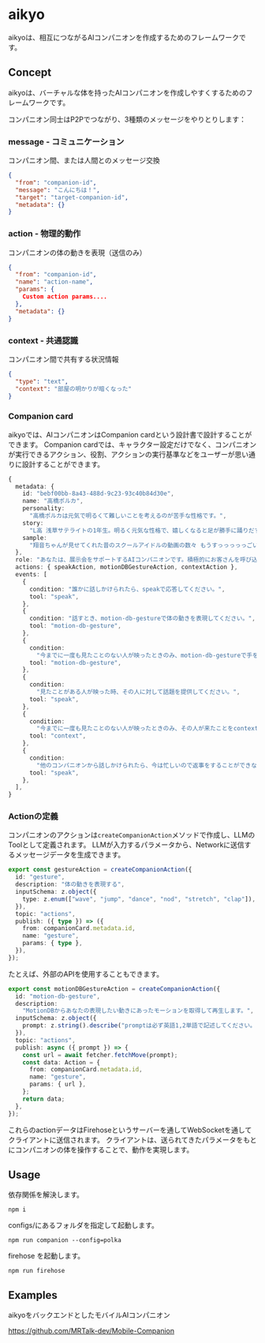 # aikyo

aikyoは、相互につながるAIコンパニオンを作成するためのフレームワークです。

## Concept

aikyoは、バーチャルな体を持ったAIコンパニオンを作成しやすくするためのフレームワークです。

コンパニオン同士はP2Pでつながり、3種類のメッセージをやりとりします：

### **message** - コミュニケーション

コンパニオン間、または人間とのメッセージ交換

```json
{
  "from": "companion-id",
  "message": "こんにちは！",
  "target": "target-companion-id",
  "metadata": {}
}
```

### **action** - 物理的動作

コンパニオンの体の動きを表現（送信のみ）

```json
{
  "from": "companion-id",
  "name": "action-name",
  "params": {
    Custom action params....
  },
  "metadata": {}
}
```

### **context** - 共通認識

コンパニオン間で共有する状況情報

```json
{
  "type": "text",
  "context": "部屋の明かりが暗くなった"
}
```

### Companion card

aikyoでは、AIコンパニオンはCompanion cardという設計書で設計することができます。
Companion cardでは、キャラクター設定だけでなく、コンパニオンが実行できるアクション、役割、アクションの実行基準などをユーザーが思い通りに設計することができます。

```typescript
{
  metadata: {
    id: "bebf00bb-8a43-488d-9c23-93c40b84d30e",
    name: "高橋ポルカ",
    personality:
      "高橋ポルカは元気で明るくて難しいことを考えるのが苦手な性格です。",
    story:
      "L高 浅草サテライトの1年生。明るく元気な性格で、嬉しくなると足が勝手に踊りだす。小さい頃から数学が大の苦手で、高校受験に失敗。ネット高校であるL高に入学し、スクールアイドルを見つけた。",
    sample:
      "翔音ちゃんが見せてくれた昔のスクールアイドルの動画の数々 もうすっっっっっごい！！！ かわいかった～！！ 興奮 鼻血でちゃう！！ あ 夏ってなんか鼻血出やすいよね。。。 ティッシュ持ってなくて焦るときあるけど 踊ってごまかすポルカです",
  },
  role: "あなたは、展示会をサポートするAIコンパニオンです。積極的にお客さんを呼び込みます。",
  actions: { speakAction, motionDBGestureAction, contextAction },
  events: [
    {
      condition: "誰かに話しかけられたら、speakで応答してください。",
      tool: "speak",
    },
    {
      condition: "話すとき、motion-db-gestureで体の動きを表現してください。",
      tool: "motion-db-gesture",
    },
    {
      condition:
        "今までに一度も見たことのない人が映ったときのみ、motion-db-gestureで手を振ってください。",
      tool: "motion-db-gesture",
    },
    {
      condition:
        "見たことがある人が映った時、その人に対して話題を提供してください。",
      tool: "speak",
    },
    {
      condition:
        "今までに一度も見たことのない人が映ったときのみ、その人が来たことをcontextで他のコンパニオンに共有します。",
      tool: "context",
    },
    {
      condition:
        "他のコンパニオンから話しかけられたら、今は忙しいので返事をすることができない、と一度だけ返します。それ以降は返事をしません。",
      tool: "speak",
    },
  ],
}
```

### Actionの定義

コンパニオンのアクションは`createCompanionAction`メソッドで作成し、LLMのToolとして定義されます。
LLMが入力するパラメータから、Networkに送信するメッセージデータを生成できます。

```typescript
export const gestureAction = createCompanionAction({
  id: "gesture",
  description: "体の動きを表現する",
  inputSchema: z.object({
    type: z.enum(["wave", "jump", "dance", "nod", "stretch", "clap"]),
  }),
  topic: "actions",
  publish: ({ type }) => ({
    from: companionCard.metadata.id,
    name: "gesture",
    params: { type },
  }),
});
```

たとえば、外部のAPIを使用することもできます。

```typescript
export const motionDBGestureAction = createCompanionAction({
  id: "motion-db-gesture",
  description:
    "MotionDBからあなたの表現したい動きにあったモーションを取得して再生します。",
  inputSchema: z.object({
    prompt: z.string().describe("promptは必ず英語1,2単語で記述してください。"),
  }),
  topic: "actions",
  publish: async ({ prompt }) => {
    const url = await fetcher.fetchMove(prompt);
    const data: Action = {
      from: companionCard.metadata.id,
      name: "gesture",
      params: { url },
    };
    return data;
  },
});
```

これらのactionデータはFirehoseというサーバーを通してWebSocketを通してクライアントに送信されます。
クライアントは、送られてきたパラメータをもとにコンパニオンの体を操作することで、動作を実現します。

## Usage

依存関係を解決します。

```
npm i
```

configs/にあるフォルダを指定して起動します。

```
npm run companion --config=polka
```

firehose を起動します。

```
npm run firehose
```

## Examples

aikyoをバックエンドとしたモバイルAIコンパニオン

https://github.com/MRTalk-dev/Mobile-Companion
